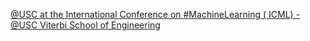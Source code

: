 [@USC at the International Conference on #MachineLearning ( ICML) - @USC Viterbi   School of Engineering](https://qi.tc/qi/115576)